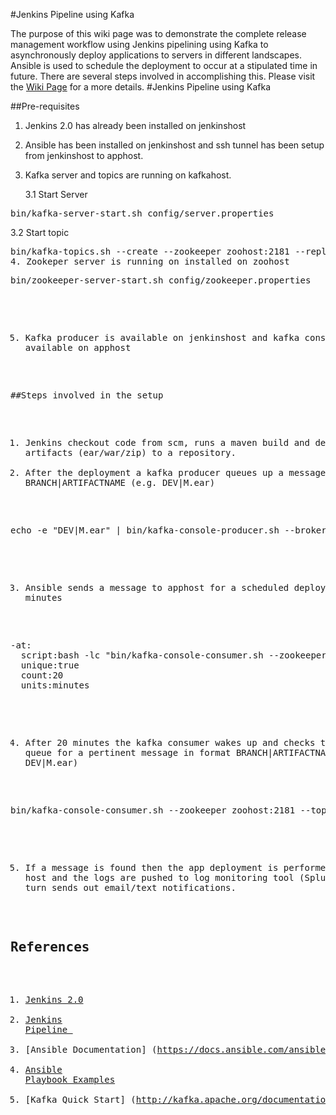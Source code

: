 #Jenkins Pipeline using Kafka

The purpose of this wiki page was to demonstrate the complete release management workflow using Jenkins pipelining using Kafka to asynchronously deploy applications to servers in different landscapes. Ansible is used to schedule the deployment to occur at a stipulated time in future. There are several steps involved in accomplishing this.
Please visit the [Wiki Page](https://github.com/anandvijayan/jenkins-pipeline-kafka/wiki) for a more details.
#Jenkins Pipeline using Kafka

##Pre-requisites
1. Jenkins 2.0 has already been installed on jenkinshost 
2. Ansible has been installed on jenkinshost and ssh tunnel has been setup from jenkinshost to apphost.
3. Kafka server and topics are running on kafkahost.

   3.1 Start Server
<pre>bin/kafka-server-start.sh config/server.properties</pre>
   3.2 Start topic
<pre>bin/kafka-topics.sh --create --zookeeper zoohost:2181 --replication-factor 3-partitions 1 --topic JenkinsPipeline
4. Zookeper server is running on installed on zoohost
<pre>bin/zookeeper-server-start.sh config/zookeeper.properties</pre>
5. Kafka producer is available on jenkinshost and kafka consumer is available on apphost

##Steps involved in the setup
1. Jenkins checkout code from scm, runs a maven build and deploys artifacts (ear/war/zip) to a repository.
2. After the deployment a kafka producer queues up a message in format BRANCH|ARTIFACTNAME (e.g. DEV|M.ear)
<pre>echo -e "DEV|M.ear" | bin/kafka-console-producer.sh --broker-list kafkahost:9092 --topic JenkinsPipeline</pre>
3. Ansible sends a message to apphost for a scheduled deployment in 20 minutes
<pre>
-at:
  script:bash -lc "bin/kafka-console-consumer.sh --zookeeper zoohost:2181 --topic JenkinsPipeline --from-beginning |  grep DEV|M.ear > /tmp/DeployStatus"
  unique:true
  count:20
  units:minutes
</pre>
4. After 20 minutes the kafka consumer wakes up and checks the kafka queue for a pertinent message in format BRANCH|ARTIFACTNAME (e.g. DEV|M.ear)
<pre>bin/kafka-console-consumer.sh --zookeeper zoohost:2181 --topic JenkinsPipeline --from-beginning | grep DEV|M.ear</pre>
5. If a message is found then the app deployment is performed on app host and the logs are pushed to log monitoring tool (Splunk/ELK) that in turn sends out email/text notifications.

## References
1. [Jenkins 2.0](https://jenkins.io/2.0/)
2. [Jenkins Pipeline ](https://github.com/jenkinsci/pipeline-plugin/blob/master/TUTORIAL.md)
3. [Ansible Documentation] (https://docs.ansible.com/ansible/index.html)
4. [Ansible Playbook Examples](https://github.com/ansible/ansible-examples)
5. [Kafka Quick Start] (http://kafka.apache.org/documentation.html#quickstart)
